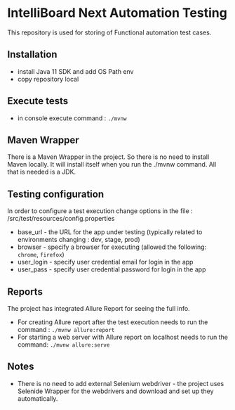 # IntelliBoard Next Automation Testing 

This repository is used for storing of Functional automation test cases.

## Installation
- install Java 11 SDK and add OS Path env
- copy repository local

## Execute tests
 - in console execute command : `./mvnw`

## Maven Wrapper

There is a Maven Wrapper in the project. So there is no need to install Maven locally.
It will install itself when you run the ./mvnw command. All that is needed is a JDK.

## Testing configuration

In order to configure a test execution change options in the file : /src/test/resources/config.properties
* base_url - the URL for the app under testing (typically related to environments changing : dev, stage, prod)
* browser - specify a browser for executing (allowed the following: `chrome`, `firefox`)
* user_login - specify user credential email for login in the app
* user_pass - specify user credential password for login in the app

## Reports
The project has integrated Allure Report for seeing the full info.
- For creating Allure report after the test execution needs to run the command : `./mvnw allure:report`
- For starting a web server with Allure report on localhost needs to run the command: `./mvnw allure:serve`

## Notes
* There is no need to add external Selenium webdriver - the project uses Selenide Wrapper for the webdrivers 
   and download and set up they automatically.